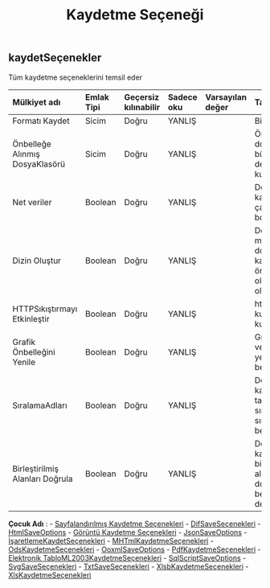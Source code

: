 ﻿---
title: Kaydetme Seçeneği
second_title: Aspose.Cells Cloud Documen
type: docs
url: /tr/specification/model/saveoptions/
description: "Aspose.Cells Bulut modeli spesifikasyonu: SaveOptions. Açma, oluşturma, düzenleme, bölme, birleştirme, karşılaştırma ve dönüştürme gibi özelliklerle Excel ve diğer elektronik tablo belgelerini zahmetsizce yönetin"
weight: 50
---
## **kaydetSeçenekler**

 Tüm kaydetme seçeneklerini temsil eder

| Mülkiyet adı| Emlak Tipi| Geçersiz kılınabilir| Sadece oku| Varsayılan değer| Tanım|
|:- |:- |:- |:- |:- |:- |
| Formatı Kaydet| Sicim| Doğru| YANLIŞ|| Biçim adını kaydet|
| Önbelleğe Alınmış DosyaKlasörü| Sicim| Doğru| YANLIŞ|| Önbelleğe alınmış dosya klasörü bazı büyük verileri depolamak için kullanılır.|
| Net veriler| Boolean| Doğru| YANLIŞ|| Dosyayı kaydettikten sonra çalışma kitabını boşaltın.|
| Dizin Oluştur| Boolean| Doğru| YANLIŞ|| Doğruysa ve dizin mevcut değilse, dosya kaydedilmeden önce dizin otomatik olarak oluşturulacaktır.|
| HTTPSıkıştırmayı Etkinleştir| Boolean| Doğru| YANLIŞ|| http sıkıştırmasının kullanılıp kullanılmayacağı.|
| Grafik Önbelleğini Yenile| Boolean| Doğru| YANLIŞ|| Grafik önbellek verilerinin yenilenip yenilenmeyeceğini belirtir|
|SıralamaAdları| Boolean| Doğru| YANLIŞ||Dosyayı kaydetmeden önce tanımlı adların sıralanıp sıralanmayacağını belirtir.|
| Birleştirilmiş Alanları Doğrula| Boolean| Doğru| YANLIŞ|| Dosyayı kaydetmeden önce birleştirilmiş alanların doğrulanıp doğrulanmayacağını belirtir. Varsayılan değer false'tur.|

**Çocuk Adı** : 
	-  [Sayfalandırılmış Kaydetme Seçenekleri](paginatedsaveoptions) 
	-  [DifSaveSeçenekleri](difsaveoptions) 
	-  [HtmlSaveOptions](htmlsaveoptions) 
	-  [Görüntü Kaydetme Seçenekleri](imagesaveoptions) 
	-  [JsonSaveOptions](jsonsaveoptions) 
	-  [İşaretlemeKaydetSeçenekleri](markdownsaveoptions) 
	-  [MHTmlKaydetmeSeçenekleri](mhtmlsaveoptions) 
	-  [OdsKaydetmeSeçenekleri](odssaveoptions) 
	-  [OoxmlSaveOptions](ooxmlsaveoptions) 
	-  [PdfKaydetmeSeçenekleri](pdfsaveoptions) 
	-  [Elektronik TabloML2003KaydetmeSeçenekleri](spreadsheetml2003saveoptions) 
	-  [SqlScriptSaveOptions](sqlscriptsaveoptions) 
	-  [SvgSaveSeçenekleri](svgsaveoptions) 
	-  [TxtSaveSeçenekleri](txtsaveoptions) 
	-  [XlsbKaydetmeSeçenekleri](xlsbsaveoptions) 
	-  [XlsKaydetmeSeçenekleri](xlssaveoptions) 
